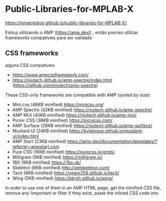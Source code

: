 # Public-Libraries-for-MPLAB-X
 https://renatolobojr.github.io/public-libraries-for-MPLAB-X/.
 
 Estouj utilizando o AMP (https://amp.dev/) , então preciso utilizar 
 frameworks compatíveis para ser validado
 
 ## CSS frameworks



alguns CSS compatíveis

- https://www.ampcssframework.com/
- https://niutech.github.io/amp-spectre/index.html (https://github.com/niutech/amp-spectre)

These CSS-only frameworks are compatible with AMP (sorted by size):

 - Mini.css (46KB minified) https://minicss.org/
 - AMP Spectre (42KB minified) https://niutech.github.io/amp-spectre/
 - AMP MUI (40KB minified) https://niutech.github.io/amp-mui/
 - Picnic CSS (38KB minified) https://picnicss.com/
 - AMP Surface (28KB minified) https://niutech.github.io/amp-surface/
 - Mustard UI (24KB minified) https://kylelogue.github.io/mustard-ui/index.html
 - AMP Start (23KB minified) https://amp.dev/documentation/templates/?referrer=ampstart.com
 - Pure CSS (16KB minified) https://purecss.io/grids/
 - Milligram (9KB minified) https://milligram.io/
 - 1BX (9KB minified) https://1bx.uk/
 - Skeleton (6KB minified) http://getskeleton.com/
 - Tacit (6KB minified) https://yegor256.github.io/tacit/
 - Wing (5KB minified) https://kbrsh.github.io/wing/
 
In order to use one of them in an AMP HTML page, get the minified CSS file, 
remove any !important or filter if they exist, paste the inlined CSS code 
into <style amp-custom> inside <head> and replace any <img> with <amp-img> inside <body>.


